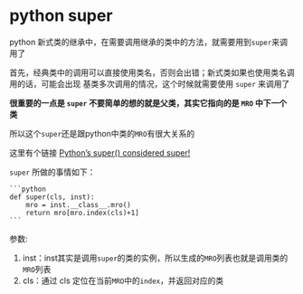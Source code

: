 # python super
python 新式类的继承中，在需要调用继承的类中的方法，就需要用到`super`来调用了

首先，经典类中的调用可以直接使用类名，否则会出错；新式类如果也使用类名调用的话，可能会出现
基类多次调用的情况，这个时候就需要使用 `super` 来调用了

**很重要的一点是 `super` 不要简单的想的就是父类，其实它指向的是 `MRO` 中下一个类**

所以这个`super`还是跟python中类的`MRO`有很大关系的

这里有个链接 [Python’s super() considered super!](https://rhettinger.wordpress.com/2011/05/26/super-considered-super/)

`super` 所做的事情如下：

    ```python
    def super(cls, inst):
        mro = inst.__class__.mro()
        return mro[mro.index(cls)+1]
    ```

参数:

1. inst：inst其实是调用`super`的类的实例，所以生成的`MRO`列表也就是调用类的`MRO`列表
2. cls：通过 cls 定位在当前`MRO`中的`index`，并返回对应的类



